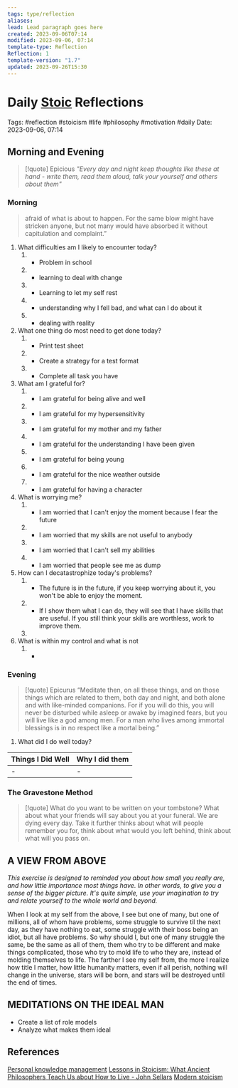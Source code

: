 ```yaml
---
tags: type/reflection
aliases: 
lead: Lead paragraph goes here
created: 2023-09-06T07:14
modified: 2023-09-06, 07:14
template-type: Reflection
Reflection: 1
template-version: "1.7"
updated: 2023-09-26T15:30
---
```


# Daily [Stoic](../SLIP-BOX/Stoicism.md) Reflections

Tags:  #reflection #stoicism #life #philosophy #motivation #daily 
Date: 2023-09-06, 07:14

## Morning and Evening

> [!quote] Epicious 
> _"Every day and night keep thoughts like these at hand - write them, 
> read them aloud, talk your yourself and others about them"_

### Morning

> afraid  of what is about to happen. For the same blow might have stricken 
> anyone, but not many would have absorbed it without capitulation 
> and complaint.”

1. What difficulties am I likely to encounter today?
	1. - Problem in school
	2. - learning to deal with change 
	3. - Learning to let my self rest 
	4. - understanding why I fell bad, and what can I do about it
	5. - dealing with reality 
2. What one thing do most need to get done today?
	1. - Print test sheet
	2. - Create a strategy for a test format 
	3. - Complete all task you have 
3. What am I grateful for?
	1. - I am grateful for being alive and well 
	2. - I am grateful for my hypersensitivity 
	3. - I am grateful for my mother and my father
	4. - I am grateful for the understanding I have been given 
	5. - I am grateful for being young 
	6. - I am grateful for the nice weather outside 
	7. - I am grateful for having a character 
4. What is worrying me?
	1. - I am worried that I can't enjoy the moment because I fear the future 
	2. - I am worried that my skills are not useful to anybody 
	3. - I am worried that I can't sell my abilities 
	4. - I am worried that people see me as dump 
5. How can I decatastrophize today's problems?
	1. - The future is in the future, if you keep worrying about it, you won't be able to enjoy the moment.
	2. - If I show them what I can do, they will see that I have skills that are useful. If you still think your skills are worthless, work to improve them.
	3. 
6. What is within my control and what is not
	1. -

### Evening

> [!quote]  Epicurus
> “Meditate then, on all these things, and on those things which are related 
> to them, both day and night, and both alone and with like-minded 
> companions. For if you will do this, you will never be disturbed while 
> asleep or awake by imagined fears, but you will live like a god among 
> men. For a man who lives among immortal blessings is in no respect 
> like a mortal being.”

1. What did I do well today?

| Things I Did Well | Why I did them |
| ------------------- | ---------------- |
| -                 | -              |

### The Gravestone Method

> [!quote]
> What do you want to be written on your tombstone? What about what your friends will say about you at your funeral. We are dying every day. Take it further thinks about what will people remember you for, think about what would you left behind, think about what will you pass on.

## A VIEW FROM ABOVE

_This exercise is designed to reminded you about how small you really are, and how little importance most things have. In other words, to give you a sense of the bigger picture. It's quite simple, use your imagination to try and relate yourself to the whole world and beyond._

When I look at my self from the above, I see but one of many, but one of millions, all of whom have problems, some struggle to survive til the next day, as they have nothing to eat, some struggle with their boss being an idiot, but all have problems. So why should I, but one of many struggle the same, be the same as all of them, them who try to be different and make things complicated, those who try to mold life to who they are, instead of molding themselves to life. The farther I see my self from, the more I realize how title I matter, how little humanity matters, even if all perish, nothing will change in the universe, stars will be born, and stars will be destroyed until the end of times. 

## MEDITATIONS ON THE IDEAL MAN

- Create a list of role models 
- Analyze what makes them ideal 

## References

[Personal knowledge management](Personal%20knowledge%20management.md)
[Lessons in Stoicism: What Ancient Philosophers Teach Us about How to Live - John Sellars](https://books.google.cz/books/about/Lessons_in_Stoicism.html?id=ky84zQEACAAJ&redir_esc=y)
[Modern stoicism](https://modernstoicism.com/)


